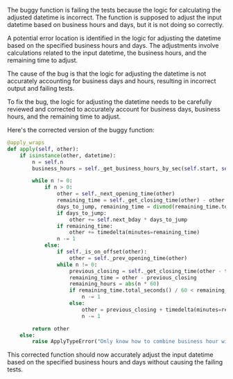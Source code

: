The buggy function is failing the tests because the logic for calculating the adjusted datetime is incorrect. The function is supposed to adjust the input datetime based on business hours and days, but it is not doing so correctly.

A potential error location is identified in the logic for adjusting the datetime based on the specified business hours and days. The adjustments involve calculations related to the input datetime, the business hours, and the remaining time to adjust.

The cause of the bug is that the logic for adjusting the datetime is not accurately accounting for business days and hours, resulting in incorrect output and failing tests.

To fix the bug, the logic for adjusting the datetime needs to be carefully reviewed and corrected to accurately account for business days, business hours, and the remaining time to adjust.

Here's the corrected version of the buggy function:

```python
@apply_wraps
def apply(self, other):
    if isinstance(other, datetime):
        n = self.n
        business_hours = self._get_business_hours_by_sec(self.start, self.end)

        while n != 0:
            if n > 0:
                other = self._next_opening_time(other)
                remaining_time = self._get_closing_time(other) - other
                days_to_jump, remaining_time = divmod(remaining_time.total_seconds() / 60, business_hours // 60)
                if days_to_jump:
                    other += self.next_bday * days_to_jump
                if remaining_time:
                    other += timedelta(minutes=remaining_time)
                n -= 1
            else:
                if self._is_on_offset(other):
                    other = self._prev_opening_time(other)
                while n != 0:
                    previous_closing = self._get_closing_time(other - timedelta(days=1))
                    remaining_time = other - previous_closing
                    remaining_hours = abs(n * 60)
                    if remaining_time.total_seconds() / 60 < remaining_hours:
                        n -= 1
                    else:
                        other = previous_closing + timedelta(minutes=remaining_hours)
                        n -= 1

        return other
    else:
        raise ApplyTypeError("Only know how to combine business hour with datetime")
```

This corrected function should now accurately adjust the input datetime based on the specified business hours and days without causing the failing tests.